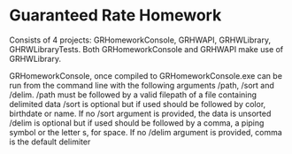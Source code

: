 # Guaranteed Rate Homework

 Consists of 4 projects: GRHomeworkConsole, GRHWAPI, GRHWLibrary, GHRWLibraryTests. Both GRHomeworkConsole and GRHWAPI make use of GRHWLibrary.
 
 GRHomeworkConsole, once compiled to GRHomeworkConsole.exe can be run from the command line with the following arguments /path, /sort and /delim. 
 /path must be followed by a valid filepath of a file containing delimited data 
 /sort is optional but if used should be followed by color, birthdate or name. If no /sort argument is provided, the data is unsorted
 /delim is optional but if used should be followed by a comma, a piping symbol or the letter s, for space. If no /delim argument is provided, comma is the default delimiter
